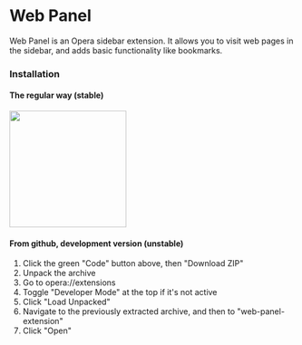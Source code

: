 # Web Panel

Web Panel is an Opera sidebar extension. It allows you to visit web pages in the sidebar, and adds basic functionality like bookmarks.

### Installation

#### The regular way (stable)

<a href="https://addons.opera.com/extensions/details/web-panel/"><img src="https://dev.opera.com/extensions/branding-guidelines/addons_206x58_en@2x.png" width=206></a>

#### From github, development version (unstable)

1. Click the green "Code" button above, then "Download ZIP"
2. Unpack the archive
3. Go to opera://extensions
4. Toggle "Developer Mode" at the top if it's not active
5. Click "Load Unpacked"
6. Navigate to the previously extracted archive, and then to "web-panel-extension"
7. Click "Open"
